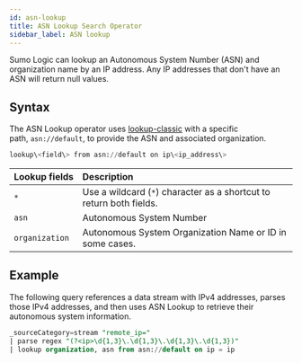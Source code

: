 ```yaml
---
id: asn-lookup
title: ASN Lookup Search Operator
sidebar_label: ASN lookup
---
```


Sumo Logic can lookup an Autonomous System Number (ASN) and organization name by an IP address. Any IP addresses that don't have an ASN will return null values.

## Syntax

The ASN Lookup operator uses [lookup-classic](/docs/search/search-query-language/search-operators/lookup-classic) with a specific path, `asn://default`, to provide the ASN and associated organization.

```sql
lookup\<field\> from asn://default on ip\<ip_address\>
```

|  Lookup fields |  Description |
|:--|:--|
| `*` | Use a wildcard (`*`) character as a shortcut to return both fields. |
| `asn` | Autonomous System Number |
| `organization` | Autonomous System Organization Name or ID in some cases. |

## Example

The following query references a data stream with IPv4 addresses, parses
those IPv4 addresses, and then uses ASN Lookup to retrieve their
autonomous system information. 

```sql
_sourceCategory=stream "remote_ip="
| parse regex "(?<ip>\d{1,3}\.\d{1,3}\.\d{1,3}\.\d{1,3})"
| lookup organization, asn from asn://default on ip = ip
```
